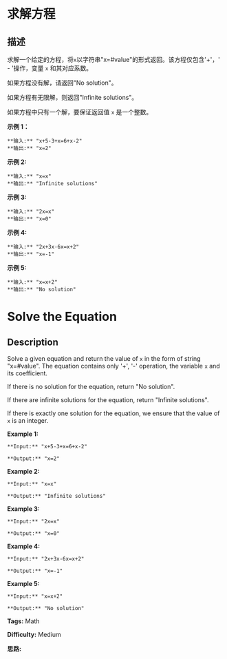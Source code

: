 # 求解方程

## 描述

求解一个给定的方程，将`x`以字符串"x=#value"的形式返回。该方程仅包含'+'，' \- '操作，变量 `x` 和其对应系数。

如果方程没有解，请返回"No solution"。

如果方程有无限解，则返回"Infinite solutions"。

如果方程中只有一个解，要保证返回值 `x` 是一个整数。

**示例 1：**

    
    
    **输入:** "x+5-3+x=6+x-2"
    **输出:** "x=2"
    

**示例 2:**

    
    
    **输入:** "x=x"
    **输出:** "Infinite solutions"
    

**示例 3:**

    
    
    **输入:** "2x=x"
    **输出:** "x=0"
    

**示例 4:**

    
    
    **输入:** "2x+3x-6x=x+2"
    **输出:** "x=-1"
    

**示例 5:**

    
    
    **输入:** "x=x+2"
    **输出:** "No solution"
    



# Solve the Equation

## Description



Solve a given equation and return the value of `x` in the form of string "x=#value". The equation contains only '+', '-' operation, the variable `x` and its coefficient.

If there is no solution for the equation, return "No solution".

If there are infinite solutions for the equation, return "Infinite solutions".

If there is exactly one solution for the equation, we ensure that the value of `x` is an integer.

**Example 1:**  

    
    
    **Input:** "x+5-3+x=6+x-2"
    **Output:** "x=2"
    

**Example 2:**  

    
    
    **Input:** "x=x"
    **Output:** "Infinite solutions"
    

**Example 3:**  

    
    
    **Input:** "2x=x"
    **Output:** "x=0"
    

**Example 4:**  

    
    
    **Input:** "2x+3x-6x=x+2"
    **Output:** "x=-1"
    

**Example 5:**  

    
    
    **Input:** "x=x+2"
    **Output:** "No solution"
    


**Tags:** Math

**Difficulty:** Medium

**思路:**
